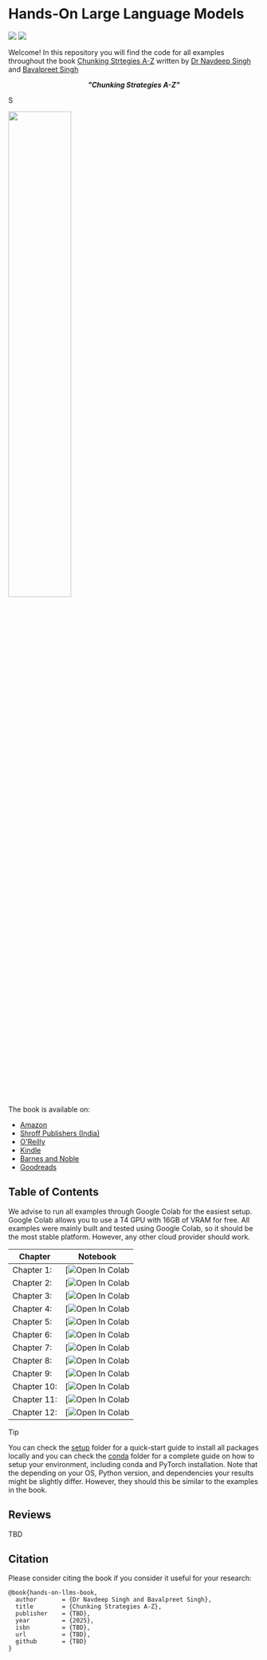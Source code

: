 # Hands-On Large Language Models

<a href="https://www.linkedin.com/in/navdeep-singh-62b55990/"><img src="https://img.shields.io/badge/Follow%20Navdeep-blue.svg?logo=linkedin"></a>
<a href="https://www.linkedin.com/in/bavalpreet-singh/"><img src="https://img.shields.io/badge/Follow%20Baval-blue.svg?logo=linkedin"></a>


Welcome! In this repository you will find the code for all examples throughout the book [Chunking Strtegies A-Z](<TBD>) written by [Dr Navdeep Singh](https://www.linkedin.com/in/navdeep-singh-62b55990/) and [Bavalpreet Singh](https://www.linkedin.com/in/bavalpreet-singh/)<br> 

<p align="center"><b><i>"Chunking Strategies A-Z"</i></b></p>S

<Quote>

<a href="https://www.amazon.com/Hands-Large-Language-Models-Understanding/dp/1098150961"><img src="images/book_cover.png" width="50%" height="50%"></a>

<br>

The book is available on:

* [Amazon](TBD)
* [Shroff Publishers (India)](TBD)
* [O'Reilly](TBD)
* [Kindle](TBD)
* [Barnes and Noble](TBD)
* [Goodreads](TBD)

## Table of Contents

We advise to run all examples through Google Colab for the easiest setup. Google Colab allows you to use a T4 GPU with 16GB of VRAM for free. All examples were mainly built and tested using Google Colab, so it should be the most stable platform. However, any other cloud provider should work. 

| Chapter  | Notebook  |
|---|---|
| Chapter 1: <TBD>  | [![Open In Colab](TBD)   |
| Chapter 2: <TBD>  | [![Open In Colab](TBD)  |
| Chapter 3: <TBD>  | [![Open In Colab](TBD)  |
| Chapter 4: <TBD>  | [![Open In Colab](TBD)  |
| Chapter 5: <TBD>  | [![Open In Colab](TBD)  |
| Chapter 6: <TBD>  | [![Open In Colab](TBD)  |
| Chapter 7: <TBD>  | [![Open In Colab](TBD)  |
| Chapter 8: <TBD>  | [![Open In Colab](TBD)  |
| Chapter 9: <TBD>  | [![Open In Colab](TBD)  |
| Chapter 10: <TBD>  | [![Open In Colab](TBD)  |
| Chapter 11: <TBD>  | [![Open In Colab](TBD)  |
| Chapter 12: <TBD>  | [![Open In Colab](TBD)  |

> [!TIP]
> You can check the [setup](.setup/) folder for a quick-start guide to install all packages locally and you can check the [conda](.setup/conda/) folder for a complete guide on how to setup your environment, including conda and PyTorch installation.
> Note that the depending on your OS, Python version, and dependencies your results might be slightly differ. However, they
> should this be similar to the examples in the book. 


## Reviews
TBD

## Citation

Please consider citing the book if you consider it useful for your research:

```
@book{hands-on-llms-book,
  author       = {Dr Navdeep Singh and Bavalpreet Singh},
  title        = {Chunking Strategies A-Z},
  publisher    = {TBD},
  year         = {2025},
  isbn         = {TBD},
  url          = {TBD},
  github       = {TBD}
}
```
